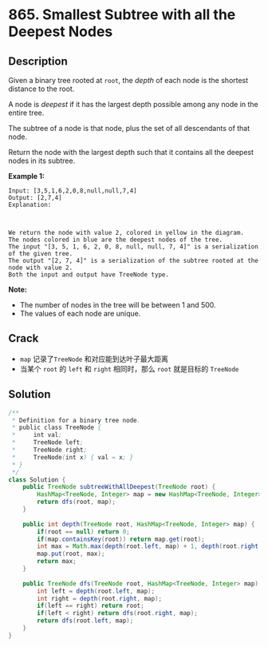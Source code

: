 # 865. Smallest Subtree with all the Deepest Nodes

## Description

Given a binary tree rooted at `root`, the *depth* of each node is the shortest distance to the root.

A node is *deepest* if it has the largest depth possible among any node in the entire tree.

The subtree of a node is that node, plus the set of all descendants of that node.

Return the node with the largest depth such that it contains all the deepest nodes in its subtree.

 

**Example 1:**

```
Input: [3,5,1,6,2,0,8,null,null,7,4]
Output: [2,7,4]
Explanation:



We return the node with value 2, colored in yellow in the diagram.
The nodes colored in blue are the deepest nodes of the tree.
The input "[3, 5, 1, 6, 2, 0, 8, null, null, 7, 4]" is a serialization of the given tree.
The output "[2, 7, 4]" is a serialization of the subtree rooted at the node with value 2.
Both the input and output have TreeNode type.
```

 

**Note:**

- The number of nodes in the tree will be between 1 and 500.
- The values of each node are unique.

## Crack

*  `map` 记录了`TreeNode` 和对应能到达叶子最大距离
* 当某个 `root` 的 `left` 和 `right` 相同时，那么 `root` 就是目标的 `TreeNode`

## Solution

```java
/**
 * Definition for a binary tree node.
 * public class TreeNode {
 *     int val;
 *     TreeNode left;
 *     TreeNode right;
 *     TreeNode(int x) { val = x; }
 * }
 */
class Solution {
    public TreeNode subtreeWithAllDeepest(TreeNode root) {
        HashMap<TreeNode, Integer> map = new HashMap<TreeNode, Integer>();
        return dfs(root, map);
    }
    
    public int depth(TreeNode root, HashMap<TreeNode, Integer> map) {
        if(root == null) return 0;
        if(map.containsKey(root)) return map.get(root);
        int max = Math.max(depth(root.left, map) + 1, depth(root.right, map) + 1);
        map.put(root, max);
        return max;
    }
    
    public TreeNode dfs(TreeNode root, HashMap<TreeNode, Integer> map) {
        int left = depth(root.left, map);
        int right = depth(root.right, map);
        if(left == right) return root;
        if(left < right) return dfs(root.right, map);
        return dfs(root.left, map);
    }
}
```

